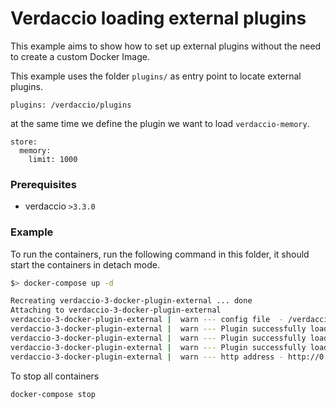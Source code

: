 # Verdaccio loading external plugins

This example aims to show how to set up external plugins without the need to create a custom Docker Image.

This example uses the folder `plugins/` as entry point to locate external plugins.

```
plugins: /verdaccio/plugins
```
at the same time we define the plugin we want to load `verdaccio-memory`.

```
store:
  memory:
    limit: 1000
```

### Prerequisites

* verdaccio `>3.3.0`

### Example

To run the containers, run the following command in this folder, it should start the containers in detach mode.

```bash
$> docker-compose up -d

Recreating verdaccio-3-docker-plugin-external ... done
Attaching to verdaccio-3-docker-plugin-external
verdaccio-3-docker-plugin-external |  warn --- config file  - /verdaccio/conf/config.yaml
verdaccio-3-docker-plugin-external |  warn --- Plugin successfully loaded: memory
verdaccio-3-docker-plugin-external |  warn --- Plugin successfully loaded: htpasswd
verdaccio-3-docker-plugin-external |  warn --- Plugin successfully loaded: audit
verdaccio-3-docker-plugin-external |  warn --- http address - http://0.0.0.0:4873/ - verdaccio/3.2.0
```

To stop all containers

```bash
docker-compose stop
```